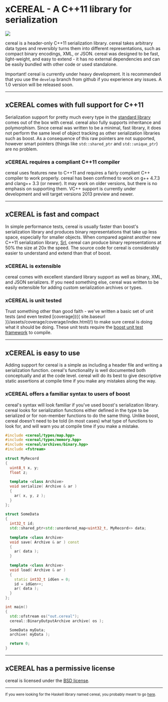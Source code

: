 
xCEREAL - A C++11 library for serialization
==========================================

<img class="media-object pull-right" src="{{ site.baseurl }}/assets/img/cerealboxside.png"></img>

cereal is a header-only C++11 serialization library.  cereal takes arbitrary
data types and reversibly turns them into different representations, such as
compact binary encodings, XML, or JSON.  cereal was designed to be fast,
light-weight, and easy to extend - it has no external dependencies and can be
easily bundled with other code or used standalone.

<span class="label label-warning">Important!</span>
cereal is currently under heavy development. It is recommended that you use the `develop` branch from github if you
experience any issues. A 1.0 version will be released soon.

---

## xCEREAL comes with full support for C++11

Serialization support for pretty much every type in the [standard library](http://en.cppreference.com/w/) comes out of the box with cereal.  cereal also fully supports inheritance and polymorphism.  Since cereal was written to be a minimal, fast library, it does not perform the same level of object tracking as other serialization libraries such as boost.  As a consequence of this raw pointers are not supported, however smart pointers (things like `std::shared_ptr` and `std::unique_ptr`) are no problem.

### xCEREAL requires a compliant C++11 compiler

cereal uses features new to C++11 and requires a fairly compliant C++ compiler to work properly.  cereal has been confirmed to work on g++ 4.7.3 and clang++ 3.3 (or newer).  It may work on older versions, but there is no emphasis on supporting them.  VC++ support is currently under development and will target versions 2013 preview and newer.

---

## xCEREAL is fast and compact

In simple performance tests, cereal is usually faster than boost's serialization library and produces binary representations that take up less space, especially for smaller objects.  When compared against another new C++11 serialization library, [Srl](https://github.com/night-shift/Srl), cereal can produce binary representations at 50% the size at 20x the speed.  The source code for cereal is considerably easier to understand and extend than that of boost.

### xCEREAL is extensible

cereal comes with excellent standard library support as well as binary, XML, and JSON serializers.  If you need something else, cereal was written to be easily extensible for adding custom serialization archives or types.

### xCEREAL is unit tested

Trust something other than good faith - we've written a basic set of unit tests (and even tested [coverage]({{ site.baseurl }}/assets/coverage/coverage/index.html)!) to make sure cereal is doing what it should be doing.  These unit tests require the [boost unit test framework](http://www.boost.org/doc/libs/1_53_0/libs/test/doc/html/utf.html) to compile.

---

## xCEREAL is easy to use

Adding support for cereal is a simple as including a header file and writing a serialization function.  cereal's
functionality is well documented both conceptually and at the code level.  cereal will do its best to give descriptive static assertions at compile time if you
make any mistakes along the way.

### xCEREAL offers a familiar syntax to users of boost

cereal's syntax will look familiar if you've used boost's serialization library.  cereal looks for serialization functions either defined in the type to be serialized or for non-member functions to do the same thing.  Unlike boost, cereal doesn't need to be told (in most cases) what type of functions to look for, and will warn you at compile time if you make a mistake.

```cpp
#include <cereal/types/map.hpp>
#include <cereal/types/memory.hpp>
#include <cereal/archives/binary.hpp>
#include <fstream>
    
struct MyRecord
{
  uint8_t x, y;
  float z;
  
  template <class Archive>
  void serialize( Archive & ar )
  {
    ar( x, y, z );
  }
};
    
struct SomeData
{
  int32_t id;
  std::shared_ptr<std::unordered_map<uint32_t, MyRecord>> data;
  
  template <class Archive>
  void save( Archive & ar ) const
  {
    ar( data );
  }
      
  template <class Archive>
  void load( Archive & ar )
  {
    static int32_t idGen = 0;
    id = idGen++;
    ar( data );
  }
};

int main()
{
  std::ofstream os("out.cereal");
  cereal::BinaryOutputArchive archive( os );

  SomeData myData;
  archive( myData );

  return 0;
}
```    

---

## xCEREAL has a permissive license

cereal is licensed under the [BSD license](http://opensource.org/licenses/BSD-3-Clause).

---


<small>If you were looking for the Haskell library named cereal, you probably meant to go <a href="http://hackage.haskell.org/package/cereal-0.3.5.2">here</a>.</small>
